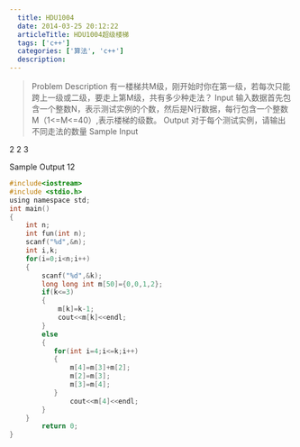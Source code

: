 ```yaml
---
  title: HDU1004
  date: 2014-03-25 20:12:22
  articleTitle: HDU1004超级楼梯
  tags: ['c++']
  categories: ['算法', 'c++']
  description:
---
```



>Problem Description
有一楼梯共M级，刚开始时你在第一级，若每次只能跨上一级或二级，要走上第M级，共有多少种走法？
Input
输入数据首先包含一个整数N，表示测试实例的个数，然后是N行数据，每行包含一个整数M（1<=M<=40）,表示楼梯的级数。
Output
对于每个测试实例，请输出不同走法的数量
Sample Input

2
2
3


Sample Output
12
 
```c
#include<iostream>
#include <stdio.h>
using namespace std;
int main()
{
    int n;
    int fun(int n);
    scanf("%d",&n);
    int i,k;
    for(i=0;i<n;i++)
    {
        scanf("%d",&k);
        long long int m[50]={0,0,1,2};
        if(k<=3)
        {
            m[k]=k-1;
            cout<<m[k]<<endl;
        }
        else
        {
           for(int i=4;i<=k;i++)
           {
               m[4]=m[3]+m[2];
               m[2]=m[3];
               m[3]=m[4];
           }
               cout<<m[4]<<endl;
        }
    }
        return 0;
}
```

